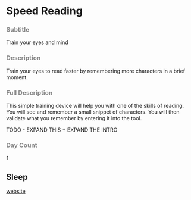 # Speed Reading

<style>img { width: 200px; } h3 { color:#888888;}</style>

### Subtitle

Train your eyes and mind

### Description

Train your eyes to read faster by remembering more characters in a brief moment.

### Full Description

This simple training device will help you with one of the skills of reading. You will see and remember a small snippet of characters. You will then validate what you remember by entering it into the tool.

TODO - EXPAND THIS + EXPAND THE INTRO

### Day Count

1

## Sleep

[website](https://dmueller39.github.io/speed-reading-glimpse/)
